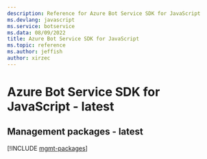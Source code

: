 ```yaml
---
description: Reference for Azure Bot Service SDK for JavaScript
ms.devlang: javascript
ms.service: botservice
ms.data: 08/09/2022
title: Azure Bot Service SDK for JavaScript
ms.topic: reference
ms.author: jeffish
author: xirzec
---
```

# Azure Bot Service SDK for JavaScript - latest

## Management packages - latest
[!INCLUDE [mgmt-packages](bot-service-mgmt-index.md)]